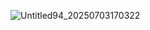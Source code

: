 
![Untitled94_20250703170322](https://github.com/user-attachments/assets/7c874a62-8eb5-41fe-89f4-ccb8402fe9ec)


